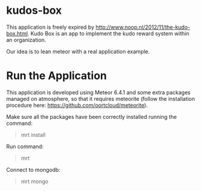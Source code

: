 kudos-box
=========

This application is freely expired by http://www.noop.nl/2012/11/the-kudo-box.html.
Kudo Box is an app to implement the kudo reward system within an organization.

Our idea is to lean meteor with a real application example.





Run the Application
===================

This application is developed using Meteor 6.4.1 and some extra packages managed on atmosphere, so that it requires
meteorite (follow the installation procedure here: https://github.com/oortcloud/meteorite).

Make sure all the packages have been correctly installed running the command:
> mrt install

Run command:
> mrt

Connect to mongodb:
> mrt mongo


